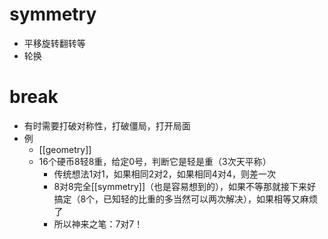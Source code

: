 # symmetry
- 平移旋转翻转等
- 轮换
# break
- 有时需要打破对称性，打破僵局，打开局面
- 例
  - [[geometry]]
  - 16个硬币8轻8重，给定0号，判断它是轻是重（3次天平称）
    - 传统想法1对1，如果相同2对2，如果相同4对4，则差一次
    - 8对8完全[[symmetry]]（也是容易想到的），如果不等那就接下来好搞定（8个，已知轻的比重的多当然可以两次解决），如果相等又麻烦了
    - 所以神来之笔：7对7！